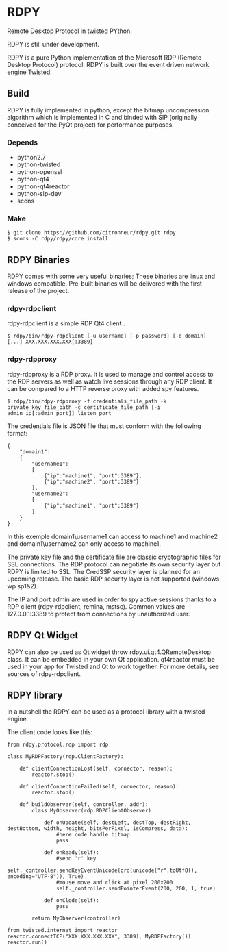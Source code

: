 # RDPY

Remote Desktop Protocol in twisted PYthon.

RDPY is still under development.

RDPY is a pure Python implementation ot the Microsoft RDP (Remote Desktop Protocol) protocol. RDPY is built over the event driven network engine Twisted.

## Build

RDPY is fully implemented in python, except the bitmap uncompression algorithm which is implemented in C and binded with SIP (originally conceived for the PyQt project) for performance purposes.

### Depends

* python2.7
* python-twisted
* python-openssl
* python-qt4
* python-qt4reactor
* python-sip-dev
* scons

### Make

```
$ git clone https://github.com/citronneur/rdpy.git rdpy
$ scons -C rdpy/rdpy/core install
```

## RDPY Binaries

RDPY comes with some very useful binaries; These binaries are linux and windows compatible. Pre-built binaries will be delivered with the first release of the project.

### rdpy-rdpclient

rdpy-rdpclient is a simple RDP Qt4 client .

```
$ rdpy/bin/rdpy-rdpclient [-u username] [-p password] [-d domain] [...] XXX.XXX.XXX.XXX[:3389]
```

### rdpy-rdpproxy

rdpy-rdpproxy is a RDP proxy. It is used to manage and control access to the RDP servers as well as watch live sessions through any RDP client. It can be compared to a HTTP reverse proxy with added spy features.

```
$ rdpy/bin/rdpy-rdpproxy -f credentials_file_path -k private_key_file_path -c certificate_file_path [-i admin_ip[:admin_port]] listen_port
```

The credentials file is JSON file that must conform with the following format:

```
{
	"domain1":
	{
		"username1":
		[
			{"ip":"machine1", "port":3389"},
			{"ip":"machine2", "port":3389"}
		],
		"username2":
		[
			{"ip":"machine1", "port":3389"}
		]
	}
}
```

In this exemple domain1\username1 can access to machine1 and machine2 and domain1\username2 can only access to machine1.

The private key file and the certificate file are classic cryptographic files for SSL connections. The RDP protocol can negotiate its own security layer but RDPY is limited to SSL. The CredSSP security layer is planned for an upcoming release. The basic RDP security layer is not supported (windows wp sp1&2).

The IP and port admin are used in order to spy active sessions thanks to a RDP client (rdpy-rdpclient, remina, mstsc). Common values are 127.0.0.1:3389 to protect from connections by unauthorized user.

## RDPY Qt Widget

RDPY can also be used as Qt widget throw rdpy.ui.qt4.QRemoteDesktop class. It can be embedded in your own Qt application. qt4reactor must be used in your app for Twisted and Qt to work together. For more details, see sources of rdpy-rdpclient.

## RDPY library

In a nutshell the RDPY can be used as a protocol library with a twisted engine.

The client code looks like this:

```
from rdpy.protocol.rdp import rdp

class MyRDPFactory(rdp.ClientFactory):

	def clientConnectionLost(self, connector, reason):
        reactor.stop()
        
    def clientConnectionFailed(self, connector, reason):
        reactor.stop()
        
    def buildObserver(self, controller, addr):
        class MyObserver(rdp.RDPClientObserver)
        
			def onUpdate(self, destLeft, destTop, destRight, destBottom, width, height, bitsPerPixel, isCompress, data):
				#here code handle bitmap
				pass
				
			def onReady(self):
				#send 'r' key
				self._controller.sendKeyEventUnicode(ord(unicode("r".toUtf8(), encoding="UTF-8")), True)
				#mouse move and click at pixel 200x200
				self._controller.sendPointerEvent(200, 200, 1, true)
				
			def onClode(self):
				pass

		return MyObserver(controller)

from twisted.internet import reactor
reactor.connectTCP("XXX.XXX.XXX.XXX", 3389), MyRDPFactory())
reactor.run()
```
